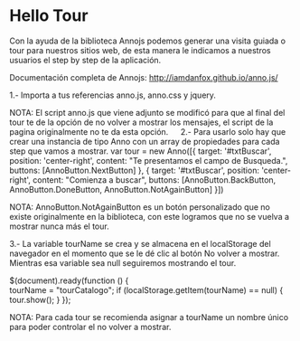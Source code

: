 # Hello Tour
Con la ayuda de la biblioteca Annojs podemos generar una visita guiada o tour para nuestros sitios web, de esta manera le indicamos a nuestros usuarios el step by step de la aplicación.

Documentación completa de Annojs: http://iamdanfox.github.io/anno.js/

1.- Importa a tus referencias  anno.js, anno.css y jquery.

NOTA: El script anno.js que viene adjunto se modificó para que al final del tour te de la opción de no volver a mostrar los mensajes, el script de la pagina originalmente no te da esta opción. 
  
2.- Para usarlo solo hay que crear una instancia de tipo Anno con un array de propiedades para cada step que vamos a mostrar.
  var tour = new Anno([{
                    target: '#txtBuscar',
                    position: 'center-right',
                    content: "Te presentamos el campo de Busqueda.",
                    buttons: [AnnoButton.NextButton]
                },
                {
                    target: '#txtBuscar',
                    position: 'center-right',
                    content: "Comienza a buscar",
                    buttons: [AnnoButton.BackButton, AnnoButton.DoneButton, AnnoButton.NotAgainButton]
                }])

NOTA: AnnoButton.NotAgainButton es un botón personalizado que no existe originalmente en la biblioteca, con este logramos que no se vuelva a mostrar nunca más el tour.

3.- La  variable tourName se crea y se almacena en el localStorage del navegador en el momento que se le dé clic al botón No volver a mostrar. Mientras esa variable sea null seguiremos mostrando el tour.

 $(document).ready(function () {                
				tourName = "tourCatalogo";
                    if (localStorage.getItem(tourName) == null) {
                        tour.show();
                    }
                });

NOTA: Para cada tour se recomienda asignar a tourName un nombre único para poder controlar el no volver a mostrar.
